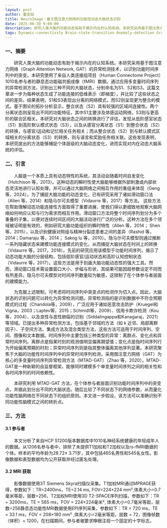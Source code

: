```yaml
---
layout: post
author: 霍奕如
title: NeuroImage：基于图注意力网络的功能性动态大脑状态识别
date: 2025-06-30 9:00:00
description: 研究人类大脑的功能动态有助于揭示内在的认知系统。本研究采用基于图注意力网络（Graph Attention Network, GAT）的异常检测技术，以识别功能时间序列中的突变。本研究使用了来自人类连接组项目（Human Connectome Project）1010 名参与者的静息态功能磁共振成像（fMRI）数据。通过应用多变量时间序列的异常检测方法，识别出三种不同的大脑状态，分别命名为 S1、S2 和 S3。这篇文章进一步为每种状态生成了功能连接的低维表示（即梯度），并比较了这些状态之间的差异。结果表明，S1 和 S3 表现出分离的网络模式，而 S2 则呈现更为整合的模式。基于图论的拓扑分析显示，整合状态（S2）具有较强的区域间连接性。两个分离状态则呈现出不同的功能特征，其中 S1 主要涉及体感运动网络，S3 则与更高阶的联合区相关。本研究对大脑状态之间的转换进行了评估，发现从低阶感官状态（S1）到高阶默认模式状态（S3），以及从感官分离状态（S1）到整合状态（S2）的转换，与感官/运动和记忆相关任务相关；而从整合状态（S2）到与默认模式区域相关的分离状态（S3）的转换，则与语言和奖励任务相关联。这些发现表明，本研究提出的方法能够捕捉个体层级的大脑动态变化，进而实现对内在动态大脑系统的评估。
tags: Dynamic-connectivity Brain-state-transition Anomaly-detection Graph-attention-network
---
```


### **一、摘要**

<p style="text-indent: 2em;">研究人类大脑的功能动态有助于揭示内在的认知系统。本研究采用基于图注意力网络（Graph Attention Network, GAT）的异常检测技术，以识别功能时间序列中的突变。本研究使用了来自人类连接组项目（Human Connectome Project）1010名参与者的静息态功能磁共振成像（fMRI）数据。通过应用多变量时间序列的异常检测方法，识别出三种不同的大脑状态，分别命名为S1、S2和S3。这篇文章进一步为每种状态生成了功能连接的低维表示（即梯度），并比较了这些状态之间的差异。结果表明，S1和S3表现出分离的网络模式，而S2则呈现更为整合的模式。基于图论的拓扑分析显示，整合状态（S2）具有较强的区域间连接性。两个分离状态则呈现出不同的功能特征，其中S1主要涉及体感运动网络，S3则与更高阶的联合区相关。本研究对大脑状态之间的转换进行了评估，发现从低阶感官状态（S1）到高阶默认模式状态（S3），以及从感官分离状态（S1）到整合状态（S2）的转换，与感官/运动和记忆相关任务相关；而从整合状态（S2）到与默认模式区域相关的分离状态（S3）的转换，则与语言和奖励任务相关联。这些发现表明，本研究提出的方法能够捕捉个体层级的大脑动态变化，进而实现对内在动态大脑系统的评估。</p>

### **二、引言**

<p style="text-indent: 2em;">人脑是一个本质上具有动态特性的系统，其活动会随着时间自发变化（Hutchison 等，2013）。这种动态的瞬时性使大脑能够根据外部刺激或内部状 态灵活地进行认知处理，并可以通过大脑网络之间相互作用的重组来体现（Geng 等，2024）。为了捕捉大脑功能的动态变化，已有研究采用了诸如滑动窗口法（Allen 等，2014）和隐马尔可夫模型（Vidaurre 等，2017）等方法。 这些方法在帮助理解动态功能连接性方面取得了重要进展，使我们得以更细致地观察大脑网络如何响应认知与行为需求而相互作用。滑动窗口方法将整个时间序列划分为多个重叠的子集，以便对连续时间区间的大脑活动进行广泛的分析。这种方法在多个领域被证明是有效的，例如研究大脑功能组织的瞬时特性（Allen 等，2014； Shen 等，2015），以及识别健康对照组与精神分裂症患者之间的差异（Rashid 等，2014；Damaraju 等，2014； Sakog lu 等，2010）。隐马尔可夫模型则通过推断一系列隐藏状态来建模功能连接模式的变化，从而捕捉大脑状态在时间上的转换（Vidaurre 等，2017，2018）。先前的研究应用该模型于功能时间序列，揭示了动态功能大脑的分层结构，包括低阶感官/运动状态和高阶认知控制状态（Vidaurre 等，2017）。这些方法是用于刻画大脑功能动态性的强大工具。然而，滑动窗口技术需设置窗口大小、步幅与形状，其结果可能因超参数设定不同而有所差异。隐马尔可夫模型对时间序列数量较为敏感，这限制了在个体参与者层面的建模能力。</p>
<p style="text-indent: 2em;">为克服上述限制，可考虑将时间序列中突变点的检测作为切入点。因此，大脑状态的识别问题可以转化为异常检测问题。异常检测指的是识别数据中不符合预期模式的过程（Chandola等，2009），广泛应用于诸如恶意攻击防护（Kruegel和Vigna，2003；Laptev等，2015；Schmidt等，2009）、信用卡欺诈检测（Kou等，2004）、以及良性与恶性肺癌的识别（Siddalingappa和Kanagaraj，2021）等领域。已提出多种异常检测方法，包括基于邻域的方法（如 k 近邻、局部离群因子）、子空间方法、集成方法及混合类型方法，这些方法可适用于时间序列、空间、图像和文本数据。时间序列中主要包括三种类型的异常：离群点、变化点和异常时间序列。离群点是指某时刻的观测值明显偏离期望值；变化点是指时间序列行为开始偏离预期的时刻；异常时间序列则是指其整体偏离其他序列显著。本研究聚焦于大脑的功能性时间序列中的异常时间序列检测，采用图注意力网络（GAT）为核心的多变量时间序列异常检测方法（MTAD-GAT）（Zhao 等，2020）。MTAD-GAT是一种新颖的自监督框架，能够同时建模多个单变量时间序列之间的相关性和各时间序列的时间依赖性。</p>
<p style="text-indent: 2em;">本研究利用 MTAD-GAT 方法，在个体参与者层面识别功能时间序列中的突变点，并据此划分出不同的大脑状态。随后比较了不同状态下的网络参数，从而量化功能性脑网络在不同状态下的组织原则。本文进一步假设，该方法可以准确识别不同功能性脑模式之间的转折点。</p>

### **三、方法**
#### **3.1 参与者**

<p style="text-indent: 2em;">本文分析了来自HCP S1200版本数据库中1010名神经系统健康的年轻成年人的数据。从1206名参与者中，排除了未提供T1加权和T2加权以及rs-fMRI数据的个体。样本的平均年龄为28.72± 3.71岁，其中包括465名男性和545名女性。影像数据和表型数据均为公开获取并经过匿名处理。</p>

#### **3.2 MRI 获取**

<p style="text-indent: 2em;">影像数据使用3T Siemens Skyra扫描仪采集。T1加权MRI通过MPRAGE获得，参数如下：TR=2400ms，TE=2.14 ms, FOV=224×224 mm²,体素大小=0.7毫米等距，层数=256，T2加权MRI使用3D T2-SPACE序列扫描，参数如下：TR = 3200ms，TE = 565 ms，FOV = 224×224毫米², 体素大小=0.7毫米等距，层数=256静息态功能性MRI数据使用EPI序列采集，参数如下：TR = 720 ms，TE = 33.1 ms，FOV = 208×180 mm² ,体素大小=2毫米等距，层数 = 72，图像帧数（体积）= 1200，在扫描期间，参与者被要求睁眼注视一个固定的十字标志。</p>



